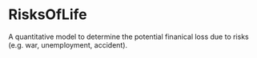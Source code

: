 # RisksOfLife
A quantitative model to determine the potential finanical loss due to risks (e.g. war, unemployment, accident).
